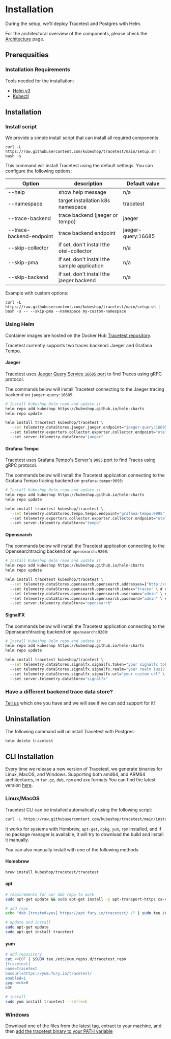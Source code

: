 # Installation

During the setup, we'll deploy Tracetest and Postgres with Helm.

For the architectural overview of the components, please check the [Architecture](architecture.md) page.

## **Prerequsities**

### **Installation Requirements**

Tools needed for the installation:

- [Helm v3](https://helm.sh/docs/intro/install/)
- [Kubectl](https://kubernetes.io/docs/tasks/tools/)

## **Installation**

### Install script

We provide a simple install script that can install all required components:

```
curl -L https://raw.githubusercontent.com/kubeshop/tracetest/main/setup.sh | bash -s
```

This command will install Tracetest using the default settings. You can configure the following options:

| Option                   | description                                  | Default value      |
| ------------------------ | -------------------------------------------- | ------------------ |
| --help                   | show help message                            | n/a                |
| --namespace              | target installation k8s namespace            | tracetest          |
| --trace-backend          | trace backend (jaeger or tempo)              | jaeger             |
| --trace-backend-endpoint | trace backend endpoint                       | jaeger-query:16685 |
| --skip-collector         | if set, don't install the otel-collector     | n/a                |
| --skip-pma               | if set, don't install the sample application | n/a                |
| --skip-backend           | if set, don't install the jaeger backend     | n/a                |

Example with custom options:

```
curl -L https://raw.githubusercontent.com/kubeshop/tracetest/main/setup.sh | bash -s -- --skip-pma --namespace my-custom-namespace
```

### **Using Helm**

Container images are hosted on the Docker Hub [Tracetest repository](https://hub.docker.com/r/kubeshop/tracetest).

Tracetest currently supports two traces backend: Jaeger and Grafana Tempo.

#### **Jaeger**

Tracetest uses [Jaeger Query Service `16685` port](https://www.jaegertracing.io/docs/1.32/deployment/#query-service--ui) to find Traces using gRPC protocol.

The commands below will install Tracetest connecting to the Jaeger tracing backend on `jaeger-query:16685`.

```sh
# Install Kubeshop Helm repo and update it
helm repo add kubeshop https://kubeshop.github.io/helm-charts
helm repo update

helm install tracetest kubeshop/tracetest \
  --set telemetry.dataStores.jaeger.jaeger.endpoint="jaeger-query:16685" \ # update this value to point to your jaeger install
  --set telemetry.exporters.collector.exporter.collector.endpoint="otel-collector:4317" \ # update this value to point to your collector install
  --set server.telemetry.dataStore="jaeger"
```

#### **Grafana Tempo**

Tracetest uses [Grafana Tempo's Server's `9095` port](https://grafana.com/docs/tempo/latest/configuration/#server) to find Traces using gRPC protocol.

The commands below will install the Tracetest application connecting to the Grafana Tempo tracing backend on `grafana-tempo:9095`:

```sh
# Install Kubeshop Helm repo and update it
helm repo add kubeshop https://kubeshop.github.io/helm-charts
helm repo update

helm install tracetest kubeshop/tracetest \
  --set telemetry.dataStores.tempo.tempo.endpoint="grafana-tempo:9095" \ # update this value to point to your tempo install
  --set telemetry.exporters.collector.exporter.collector.endpoint="otel-collector:4317" \ # update this value to point to your collector install
  --set server.telemetry.dataStore="tempo"
```

#### **Opensearch**

The commands below will install the Tracetest application connecting to the Opensearchtracing backend on `opensearch:9200`:

```sh
# Install Kubeshop Helm repo and update it
helm repo add kubeshop https://kubeshop.github.io/helm-charts
helm repo update

helm install tracetest kubeshop/tracetest \
  --set telemetry.dataStores.opensearch.opensearch.addresses={"http://opensearch:9200"} \ # update this value to point to your opensearch install
  --set telemetry.dataStores.opensearch.opensearch.index="traces" \ # update this value to use the index where your traces are being stored
  --set telemetry.dataStores.opensearch.opensearch.username="admin" \ # update this value with your opensearch username
  --set telemetry.dataStores.opensearch.opensearch.password="admin" \ # update this value with your opensearch password
  --set server.telemetry.dataStore="opensearch"
```

#### **SignalFX**

The commands below will install the Tracetest application connecting to the Opensearchtracing backend on `opensearch:9200`:

```sh
# Install Kubeshop Helm repo and update it
helm repo add kubeshop https://kubeshop.github.io/helm-charts
helm repo update

helm install tracetest kubeshop/tracetest \
  --set telemetry.dataStores.signalfx.signalfx.token="your signalfx token" \ # update this value to point to your signalfx account
  --set telemetry.dataStores.signalfx.signalfx.realm="your realm (us1?)" \ # update this value to point to your signalfx account
  --set telemetry.dataStores.signalfx.signalfx.url="your custom url" \ # update this value to point to your signalfx custom url. This is optional.
  --set server.telemetry.dataStore="signalfx"
```


### **Have a different backend trace data store?**

[Tell us](https://github.com/kubeshop/tracetest/issues/new?assignees=&labels=&template=feature_request.md&title=) which one you have and we will see if we can add support for it!

## **Uninstallation**

The following command will uninstall Tracetest with Postgres:

```sh
helm delete tracetest
```

## CLI Installation
Every time we release a new version of Tracetest, we generate binaries for Linux, MacOS, and Windows. Supporting both amd64, and ARM64 architectures, in `tar.gz`, `deb`, `rpm` and `exe` formats
You can find the latest version [here](https://github.com/kubeshop/tracetest/releases/latest).

### Linux/MacOS

Tracetest CLI can be installed automatically using the following script:
```sh
curl -L https://raw.githubusercontent.com/kubeshop/tracetest/main/install-cli.sh | sh
```

It works for systems with Hombrew, `apt-get`, `dpkg`, `yum`, `rpm` installed, and if no package manager is available, it will try to download the build and install it manually.

You can also manually install with one of the following methods

#### Homebrew

```sh
brew install kubeshop/tracetest/tracetest
```

#### apt

```sh
# requirements for our deb repo to work
sudo apt-get update && sudo apt-get install -y apt-transport-https ca-certificates

# add repo
echo "deb [trusted=yes] https://apt.fury.io/tracetest/ /" | sudo tee /etc/apt/sources.list.d/fury.list

# update and install
sudo apt-get update
sudo apt-get install tracetest
```

#### yum

```sh
# add repository
cat <<EOF | $SUDO tee /etc/yum.repos.d/tracetest.repo
[tracetest]
name=Tracetest
baseurl=https://yum.fury.io/tracetest/
enabled=1
gpgcheck=0
EOF

# install
sudo yum install tracetest --refresh
```

### Windows
Download one of the files from the latest tag, extract to your machine, and then [add the tracetest binary to your PATH variable](https://stackoverflow.com/a/41895179)
